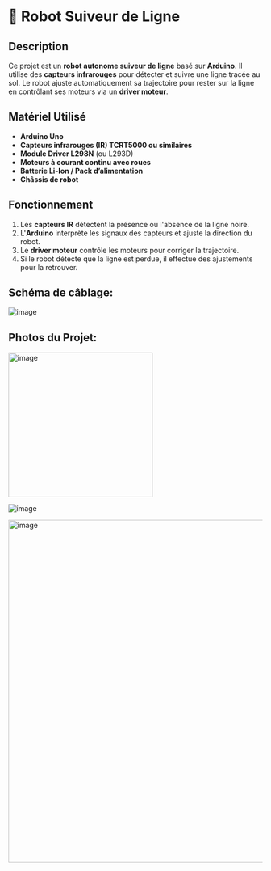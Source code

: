 # 🚗 Robot Suiveur de Ligne  


## Description  
Ce projet est un **robot autonome suiveur de ligne** basé sur **Arduino**. Il utilise des **capteurs infrarouges** pour détecter et suivre une ligne tracée au sol. Le robot ajuste automatiquement sa trajectoire pour rester sur la ligne en contrôlant ses moteurs via un **driver moteur**.  

## Matériel Utilisé  
- **Arduino Uno**  
- **Capteurs infrarouges (IR) TCRT5000 ou similaires**  
- **Module Driver L298N** (ou L293D)  
- **Moteurs à courant continu avec roues**  
- **Batterie Li-Ion / Pack d’alimentation**  
- **Châssis de robot**  

## Fonctionnement  
1. Les **capteurs IR** détectent la présence ou l'absence de la ligne noire.  
2. L'**Arduino** interprète les signaux des capteurs et ajuste la direction du robot.  
3. Le **driver moteur** contrôle les moteurs pour corriger la trajectoire.  
4. Si le robot détecte que la ligne est perdue, il effectue des ajustements pour la retrouver.  

## Schéma de câblage:  
![image](https://github.com/user-attachments/assets/91ca073e-79dc-475f-9667-e97f029ab780)

## Photos du Projet:
<img width="286" alt="image" src="https://github.com/user-attachments/assets/8e947b44-97e7-4c95-9b61-104502af32f0" />


![image](https://github.com/user-attachments/assets/c919aede-763c-4ab0-90fe-2c48f128aec1)


<img width="678" alt="image" src="https://github.com/user-attachments/assets/09cd8af1-b057-4973-b60a-da597e0ea87c" />





